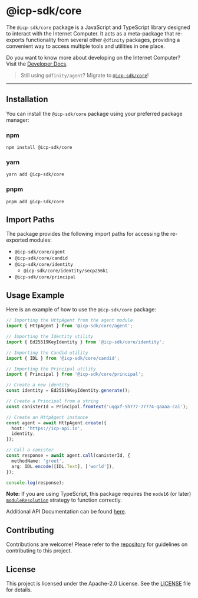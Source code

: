 # @icp-sdk/core

The `@icp-sdk/core` package is a JavaScript and TypeScript library designed to interact with the Internet Computer. It acts as a meta-package that re-exports functionality from several other `@dfinity` packages, providing a convenient way to access multiple tools and utilities in one place.

Do you want to know more about developing on the Internet Computer? Visit the [Developer Docs](https://internetcomputer.org/docs/home).

> Still using `@dfinity/agent`? Migrate to [`@icp-sdk/core`](https://js.icp.build/core/latest/upgrading/v4)!

---

## Installation

You can install the `@icp-sdk/core` package using your preferred package manager:

### npm

```shell
npm install @icp-sdk/core
```

### yarn

```shell
yarn add @icp-sdk/core
```

### pnpm

```shell
pnpm add @icp-sdk/core
```

## Import Paths

The package provides the following import paths for accessing the re-exported modules:

- `@icp-sdk/core/agent`
- `@icp-sdk/core/candid`
- `@icp-sdk/core/identity`
  - `@icp-sdk/core/identity/secp256k1`
- `@icp-sdk/core/principal`

## Usage Example

Here is an example of how to use the `@icp-sdk/core` package:

```ts
// Importing the HttpAgent from the agent module
import { HttpAgent } from '@icp-sdk/core/agent';

// Importing the Identity utility
import { Ed25519KeyIdentity } from '@icp-sdk/core/identity';

// Importing the Candid utility
import { IDL } from '@icp-sdk/core/candid';

// Importing the Principal utility
import { Principal } from '@icp-sdk/core/principal';

// Create a new identity
const identity = Ed25519KeyIdentity.generate();

// Create a Principal from a string
const canisterId = Principal.fromText('uqqxf-5h777-77774-qaaaa-cai');

// Create an HttpAgent instance
const agent = await HttpAgent.create({
  host: 'https://icp-api.io',
  identity,
});

// Call a canister
const response = await agent.call(canisterId, {
  methodName: 'greet',
  arg: IDL.encode([IDL.Text], ['world']),
});

console.log(response);
```

**Note:** If you are using TypeScript, this package requires the `node16` (or later) [`moduleResolution`](https://www.typescriptlang.org/tsconfig#moduleResolution) strategy to function correctly.

Additional API Documentation can be found [here](https://js.icp.build/core/latest/).

## Contributing

Contributions are welcome! Please refer to the [repository](https://github.com/dfinity/icp-sdk-js-core) for guidelines on contributing to this project.

## License

This project is licensed under the Apache-2.0 License. See the [LICENSE](https://github.com/dfinity/icp-sdk-js-core/blob/main/LICENSE) file for details.
